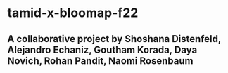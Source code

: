 # tamid-x-bloomap-f22
## A collaborative project by Shoshana Distenfeld, Alejandro Echaniz, Goutham Korada, Daya Novich, Rohan Pandit, Naomi Rosenbaum
